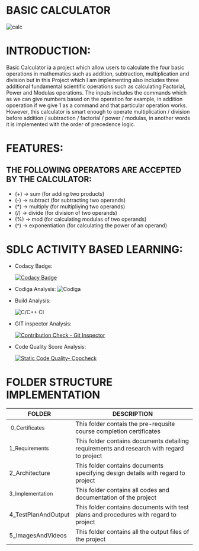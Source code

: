 # BASIC CALCULATOR 
![calc](https://user-images.githubusercontent.com/101571637/161236457-81efbe21-2255-48a4-9395-710d4eaaa544.png)



<h1>INTRODUCTION:</h1>

Basic Calculator ia a project which allow users to calculate the four basic operations in mathematics such as addition, subtraction, multiplication and division but in this Project which I am implementing also includes three additional fundamental scientific operations such as calculating Factorial, Power and Modulas operations.
The inputs includes the commands which as we can give numbers based on the operation for example, in  addition opoeration if we give 1 as a command and that particular operation works. However, this calculator is smart enough to operate multiplication / division before addition / subtraction / factorial / power / modulas, in another words it is implemented with the order of precedence logic.



<h1>FEATURES:</h1>

<h2>THE FOLLOWING OPERATORS ARE ACCEPTED BY THE CALCULATOR:</h2>

* (+) -> sum (for adding two products)
* (-) -> subtract (for subtracting two operands)
* (*) -> multiply (for multipliying two operands)
* (/) -> divide (for division of two operands)
* (%) -> mod (for calculating modulas of two operands)
* (^) -> exponentiation (for calculating the power of an operand)


<h1>SDLC ACTIVITY BASED LEARNING:</h1>

* Codacy Badge: 

     [![Codacy Badge](https://app.codacy.com/project/badge/Grade/b1d5d9460312499ab6ae9e2daa4a00ab)](https://www.codacy.com/gh/Balajiramesh09/M1_March_2022/dashboard?utm_source=github.com&amp;utm_medium=referral&amp;utm_content=Balajiramesh09/M1_March_2022&amp;utm_campaign=Badge_Grade)

* Codiga Analysis: 
          ![Codiga](https://user-images.githubusercontent.com/101571637/161102877-9ff9c3a7-d7d4-4eb3-9f8a-5ad241495306.png)
          
         
* Build Analysis: 

    ![C/C++ CI](https://github.com/Balajiramesh09/M1_March_2022/actions/workflows/c-cpp.yml/badge.svg) 
    
    
* GIT inspector Analysis:

  [![Contribution Check - Git Inspector](https://github.com/Balajiramesh09/M1_March_2022/actions/workflows/codeinspector.yml/badge.svg)](https://github.com/Balajiramesh09/M1_March_2022/actions/workflows/codeinspector.yml)    



* Code Quality Score Analysis:

     [![Static Code Quality- Cppcheck](https://github.com/Balajiramesh09/M1_March_2022/actions/workflows/cpp.yml/badge.svg)](https://github.com/Balajiramesh09/M1_March_2022/actions/workflows/cpp.yml)



<h1> FOLDER STRUCTURE IMPLEMENTATION</h1>


<!DOCTYPE html>
<html>
<head>

</head>
<body>
	<table>
		<thead>
			<tr>
				<th>FOLDER</th>
				<th>DESCRIPTION</th>
			</tr>
		</thead>
		<tbody>
			<tr>
				<td>&nbsp;<span style="font-size: 14px;">0_Certificates</span></td>
				<td>This folder contais the pre-requsite course completion certificates&nbsp;</td>
			</tr>
			<tr>
				<td><span style="font-size: 14px;">1_Requirements</span></td>
				<td>This folder contains documents detailing requirements and research with regard to project&nbsp;<br></td>
			</tr>
			<tr>
				<td>2_Architecture</td>
				<td>This folder contains documents specifying design details with regard to project&nbsp;<br></td>
			</tr>
			<tr>
				<td><span style="font-size: 14px;">3_Implementation</span></td>
				<td>This folder contains all codes and documentation of the project&nbsp;<br></td>
			</tr>
			<tr>
				<td>4_TestPlanAndOutput</td>
				<td>This folder contains documents with test plans and procedures with regard to project<br></td>
			</tr>
			<tr>
				<td>5_ImagesAndVideos</td>
				<td>This folder contains all the output files of the project&nbsp;</td>
			</tr>
		</tbody>
	</table>
</body>
</html>







